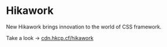 # Hikawork
New Hikawork brings innovation to the world of CSS framework.

Take a look -> [cdn.hkcp.cf/hikawork](http://cdn.hkcp.cf/hikawork "Official Site")
